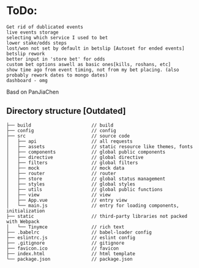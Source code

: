 # ToDo:

    Get rid of dublicated events
    live events storage
    selecting which service I used to bet
    lower stake/odds steps
    lost/won not set by default in betslip [Autoset for ended events]
    betslip rework
    better input in 'store bet' for odds
    custom bet options aswell as basic ones[kills, roshans, etc]
    show time ago from event timing, not from my bet placing. (also probably rework dates to mongo dates)
    dashboard - omg


Basd on PanJiaChen
## Directory structure [Outdated]
 
``` 
├── build                      // build  
├── config                     // config 
├── src                        // source code 
│   ├── api                    // all requests 
│   ├── assets                 // static resource like themes, fonts 
│   ├── components             // global public components 
│   ├── directive              // global directive 
│   ├── filters                // global filters 
│   ├── mock                   // mock data 
│   ├── router                 // router 
│   ├── store                  // global status management 
│   ├── styles                 // global styles 
│   ├── utils                  // global public functions 
│   ├── view                   // view 
│   ├── App.vue                // entry view 
│   └── main.js                // entry for loading components, initialization 
├── static                     // third-party libraries not packed with Webpack 
│   └── Tinymce                // rich text 
├── .babelrc                   // babel-loader config 
├── eslintrc.js                // eslint config 
├── .gitignore                 // gitignore 
├── favicon.ico                // favicon 
├── index.html                 // html template 
└── package.json               // package.json 
``` 